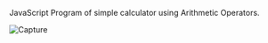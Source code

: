 JavaScript Program of simple calculator using Arithmetic Operators.

![Capture](https://github.com/SunilKandpal007/codespaces-blank/assets/45088791/225b04c4-0733-4bf0-84bb-088b2dd60bf8)
